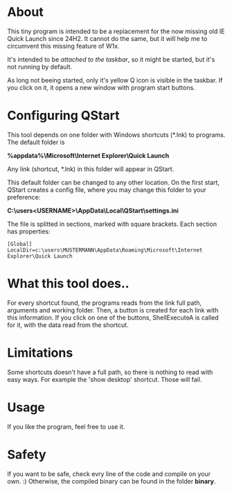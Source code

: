 # About
This tiny program is intended to be a replacement for the now missing old IE Quick Launch since 24H2.
It cannot do the same, but it will help me to circumvent this missing feature of W1x.

It's intended to be *attached to the taskbar*, so it might be started, but it's not running by default.

As long not beeing started, only it's yellow Q icon is visible in the taskbar.
If you click on it, it opens a new window with program start buttons.

# Configuring QStart
This tool depends on one folder with Windows shortcuts (*.lnk) to programs. The default folder is

**%appdata%\Microsoft\Internet Explorer\Quick Launch**

Any link (shortcut, *.lnk) in this folder will appear in QStart.

This default folder can be changed to any other location. On the first start,
QStart creates a config file, where you may change this folder to your preference:

**C:\users\<USERNAME>\AppData\Local\QStart\settings.ini**

The file is splitted in sections, marked with square brackets. Each section has properties:
```
[Global]
LocalDir=c:\users\MUSTERMANN\AppData\Roaming\Microsoft\Internet Explorer\Quick Launch
```

# What this tool does..
For every shortcut found, the programs reads from the link full path, arguments and working folder. Then, a button is created for each link with this information.
If you click on one of the buttons, ShellExecuteA is called for it, with the data read from the shortcut.

# Limitations
Some shortcuts doesn't have a full path, so there is nothing to read with easy ways. For example the 'show desktop' shortcut. Those will fail.

# Usage
If you like the program, feel free to use it.

# Safety
If you want to be safe, check evry line of the code and compile on your own. :)
Otherwise, the compiled binary can be found in the folder **binary**.
